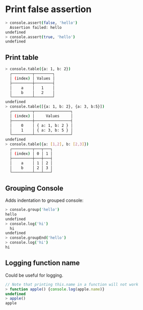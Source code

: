 # Print false assertion

```bash
> console.assert(false, 'hello')
  Assertion failed: hello
undefined
> console.assert(true, 'hello')
undefined
```

## Print table

```bash
> console.table({a: 1, b: 2})
  ┌─────────┬────────┐
  │ (index) │ Values │
  ├─────────┼────────┤
  │    a    │   1    │
  │    b    │   2    │
  └─────────┴────────┘
undefined
> console.table([{a: 1, b: 2}, {a: 3, b:5}])
  ┌─────────┬────────────────┐
  │ (index) │     Values     │
  ├─────────┼────────────────┤
  │    0    │ { a: 1, b: 2 } │
  │    1    │ { a: 3, b: 5 } │
  └─────────┴────────────────┘
undefined
> console.table({a: [1,2], b: [2,3]})
  ┌─────────┬───┬───┐
  │ (index) │ 0 │ 1 │
  ├─────────┼───┼───┤
  │    a    │ 1 │ 2 │
  │    b    │ 2 │ 3 │
  └─────────┴───┴───┘
```

## Grouping Console
Adds indentation to grouped console:
```bash
> console.group('hello')
hello
undefined
> console.log('hi')
  hi
undefined
> console.groupEnd('hello')
> console.log('hi')
hi
```

## Logging function name

Could be useful for logging.

```js
// Note that printing this.name in a function will not work
> function apple() {console.log(apple.name)}
undefined
> apple()
apple
```

